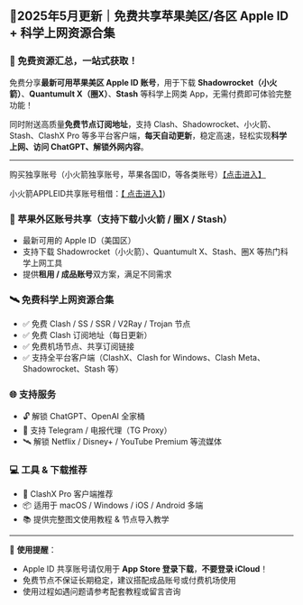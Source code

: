 ## 🌟2025年5月更新｜免费共享苹果美区/各区 Apple ID + 科学上网资源合集

### 🎁 免费资源汇总，一站式获取！

免费分享**最新可用苹果美区 Apple ID 账号**，用于下载 **Shadowrocket（小火箭）**、**Quantumult X（圈X）**、**Stash** 等科学上网类 App，无需付费即可体验完整功能！

同时附送高质量**免费节点订阅地址**，支持 Clash、Shadowrocket、小火箭、Stash、ClashX Pro 等多平台客户端，**每天自动更新**，稳定高速，轻松实现**科学上网、访问 ChatGPT、解锁外网内容**。

---

购买独享账号（小火箭独享账号，苹果各国ID，等各类账号）[【点击进入】](https://shop.muooy.com/)

小火箭APPLEID共享账号租借：[【 点击进入】](https://shop.muooy.com/buy/21))

### 📱 苹果外区账号共享（支持下载小火箭 / 圈X / Stash）

- 最新可用的 Apple ID（美国区）
- 支持下载 Shadowrocket（小火箭）、Quantumult X、Stash、圈X 等热门科学上网工具
- 提供**租用 / 成品账号**双方案，满足不同需求

### 🛰 免费科学上网资源合集

- ✅ 免费 Clash / SS / SSR / V2Ray / Trojan 节点
- ✅ 免费 Clash 订阅地址（每日更新）
- ✅ 免费机场节点、共享订阅链接
- ✅ 支持全平台客户端（ClashX、Clash for Windows、Clash Meta、Shadowrocket、Stash 等）

### 🌐 支持服务

- 🔓 解锁 ChatGPT、OpenAI 全家桶
- 📡 支持 Telegram / 电报代理（TG Proxy）
- 🛰 解锁 Netflix / Disney+ / YouTube Premium 等流媒体

### 💻 工具 & 下载推荐

- 🔧 ClashX Pro 客户端推荐
- 📦 适用于 macOS / Windows / iOS / Android 多端
- 📚 提供完整图文使用教程 & 节点导入教学

------

📌 **使用提醒**：

- Apple ID 共享账号请仅用于 **App Store 登录下载**，**不要登录 iCloud**！
- 免费节点不保证长期稳定，建议搭配成品账号或付费机场使用
- 使用过程如遇问题请参考配套教程或留言咨询

